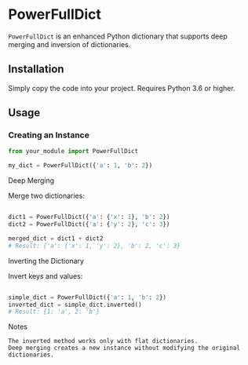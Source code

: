 # PowerFullDict

`PowerFullDict` is an enhanced Python dictionary that supports deep merging and inversion of dictionaries.

## Installation

Simply copy the code into your project. Requires Python 3.6 or higher.

## Usage

### Creating an Instance

```python
from your_module import PowerFullDict

my_dict = PowerFullDict({'a': 1, 'b': 2})
```
Deep Merging

Merge two dictionaries:

```python

dict1 = PowerFullDict({'a': {'x': 1}, 'b': 2})
dict2 = PowerFullDict({'a': {'y': 2}, 'c': 3})

merged_dict = dict1 + dict2
# Result: {'a': {'x': 1, 'y': 2}, 'b': 2, 'c': 3}
```
Inverting the Dictionary

Invert keys and values:

```python

simple_dict = PowerFullDict({'a': 1, 'b': 2})
inverted_dict = simple_dict.inverted()
# Result: {1: 'a', 2: 'b'}
```
Notes

    The inverted method works only with flat dictionaries.
    Deep merging creates a new instance without modifying the original dictionaries.
